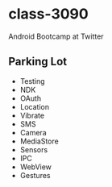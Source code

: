 class-3090
==========

Android Bootcamp at Twitter

Parking Lot
-----------

* Testing
* NDK
* OAuth
* Location
* Vibrate
* SMS
* Camera
* MediaStore
* Sensors
* IPC
* WebView
* Gestures